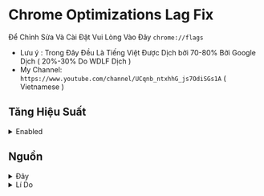 
# Chrome Optimizations Lag Fix
Để Chỉnh Sửa Và Cài Đặt Vui Lòng Vào Đây `chrome://flags`
* Lưu ý : Trong Đây Đều Là Tiếng Việt Được Dịch bởi 70-80% Bởi Google Dịch ( 20%-30% Do WDLF Dịch )
* My Channel: `https://www.youtube.com/channel/UCqnb_ntxhhG_js7OdiSGs1A` ( Vietnamese ) 

## Tăng Hiệu Suất

<details><summary>Enabled</summary><p>

* #back-forward-cache - **bật bắt buộc lưu vào bộ nhớ đệm tất cả các trang (thử nghiệm)**
	* Đảm bảo rằng bạn đang sử dụng Flags
* #enable-parallel-downloading
* #enable-skia-renderer
* #enable-quic
* #enable-throttle-display-none-and-visibility-hidden-cross-origin-iframes
* #enable-vulkan - Disabled, nên vì do gây ra các trang web đen hoàn toàn và làm cho trình duyệt bị lag
	* Chức năng này được bật theo mặc định trên một số / hầu hết các thiết bị
                * Nếu bạn không gặp phải vấn đề tương tự, hãy giữ chức năng này làm mặc định
* #enable-webassembly-lazy-compilation
	* Chức năng là giả dược khi chế độ JITLess và chế độ Bảo mật nghiêm ngặt trong MS Edge được kích hoạt
* #overlay-strategies - **Bộ đệm đã bao gồm và không bao gồm (toàn màn hình, một trên trên, lớp dưới)**
	* Sử dụng chức năng này cho thế hệ Skylake hoặc mới hơn
* #subframe-shutdown-delay
* #throttle-foreground-timers

**Chức năng này không dành cho mọi thiết bị nhưng nó đáng để trải nghiệm thử**

Forcing them might be a bad idea. Therefore, before using them, please check out the Problems section by typing `chrome://gpu` into the address bar (ignore WebGL errors)
Dịch google: Buộc họ có thể là một ý tưởng tồi. Do đó, trước khi sử dụng chúng, vui lòng kiểm tra phần Sự cố bằng cách nhập `chrome: // gpu` vào thanh địa chỉ (bỏ qua lỗi WebGL)

* #enable-gpu-rasterization
* #enable-zero-copy
* #ignore-gpu-blocklist
* #use-angle
	* According to the flag's description, using the OpenGL driver as the graphics backend may result in higher performance
	* D3D11 is used by default; D3D12 may improve performance if you are using Windows 10 1709 or newer.
                * Dịch 
                * Theo mô tả của cờ, việc sử dụng trình điều khiển OpenGL làm chương trình phụ trợ đồ họa có thể dẫn đến hiệu suất cao hơn
                * D3D11 được sử dụng theo mặc định; D3D12 có thể cải thiện hiệu suất nếu bạn đang sử dụng Windows 10 1709 hoặc mới hơn.
</p></details>

## Nguồn

<details><summary>Đây</summary><p>

*  `https://github.com/dreammjow/ChromiumHardening/blob/main/flags/flags.md`
</p></details>

<details><summary>Lí Do</summary><p>

* Lí Do Tui Copy Cái Này Để Test Thử Xem Gifhub như nào tiện tay nghịch tý 
</p></details>

